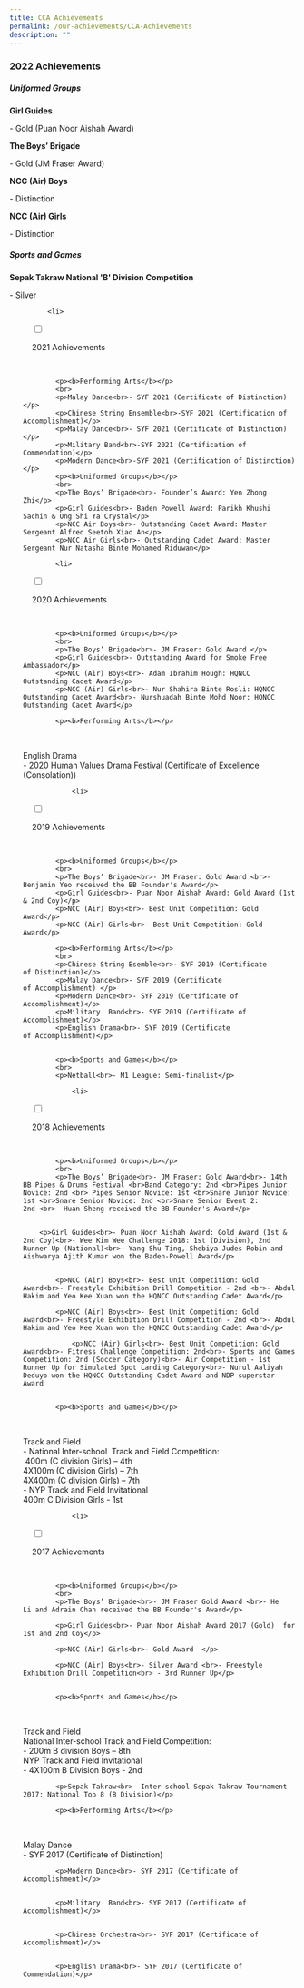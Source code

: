 ```yaml
---
title: CCA Achievements
permalink: /our-achievements/CCA-Achievements
description: ""
---
```

### 2022 Achievements

##### Uniformed Groups


  

**Girl Guides**

\- Gold (Puan Noor Aishah Award)

  

**The Boys’ Brigade**

\- Gold (JM Fraser Award)

  

**NCC (Air) Boys**

\- Distinction

**NCC (Air) Girls**

\- Distinction

  

##### Sports and Games

**Sepak Takraw National 'B' Division Competition**

\- Silver

<ul class="jekyllcodex_accordion">
	
		  <li>

    <input type="checkbox" id="accordion1">

    <label for="accordion1">2021 Achievements</label>

    <div>
			
			<p><b>Performing Arts</b></p>
			<br>
			<p>Malay Dance<br>- SYF 2021 (Certificate of Distinction)</p>
			<p>Chinese String Ensemble<br>-SYF 2021 (Certification of Accomplishment)</p>
			<p>Malay Dance<br>- SYF 2021 (Certificate of Distinction)</p>
			<p>Military Band<br>-SYF 2021 (Certification of Commendation)</p>
			<p>Modern Dance<br>-SYF 2021 (Certification of Distinction)</p>
			<p><b>Uniformed Groups</b></p>
			<br>
			<p>The Boys’ Brigade<br>- Founder’s Award: Yen Zhong Zhi</p>
			<p>Girl Guides<br>- Baden Powell Award: Parikh Khushi Sachin & Ong Shi Ya Crystal</p>
			<p>NCC Air Boys<br>- Outstanding Cadet Award: Master Sergeant Alfred Seetoh Xiao An</p>
			<p>NCC Air Girls<br>- Outstanding Cadet Award: Master Sergeant Nur Natasha Binte Mohamed Riduwan</p>
			
			<li>

    <input type="checkbox" id="accordion2">

    <label for="accordion2">2020 Achievements</label>

    <div>
			
			<p><b>Uniformed Groups</b></p>
			<br>
			<p>The Boys’ Brigade<br>- JM Fraser: Gold Award </p>
			<p>Girl Guides<br>- Outstanding Award for Smoke Free Ambassador</p>
			<p>NCC (Air) Boys<br>- Adam Ibrahim Hough: HQNCC Outstanding Cadet Award</p>
			<p>NCC (Air) Girls<br>- Nur Shahira Binte Rosli: HQNCC Outstanding Cadet Award<br>- Nurshuadah Binte Mohd Noor: HQNCC Outstanding Cadet Award</p>
			
			<p><b>Performing Arts</b></p>
<br>
			<p>English Drama<br>- 2020 Human Values Drama Festival (Certificate of Excellence (Consolation))
				
				<li>

    <input type="checkbox" id="accordion3">

    <label for="accordion3">2019 Achievements</label>

    <div>
			
			<p><b>Uniformed Groups</b></p>
			<br>
			<p>The Boys’ Brigade<br>- JM Fraser: Gold Award <br>- Benjamin Yeo received the BB Founder's Award</p>
			<p>Girl Guides<br>- Puan Noor Aishah Award: Gold Award (1st & 2nd Coy)</p>
			<p>NCC (Air) Boys<br>- Best Unit Competition: Gold Award</p>
			<p>NCC (Air) Girls<br>- Best Unit Competition: Gold Award</p>
			
			<p><b>Performing Arts</b></p>
			<br>
			<p>Chinese String Esemble<br>- SYF 2019 (Certificate of Distinction)</p>
			<p>Malay Dance<br>- SYF 2019 (Certificate of Accomplishment) </p>
			<p>Modern Dance<br>- SYF 2019 (Certificate of Accomplishment)</p>
			<p>Military  Band<br>- SYF 2019 (Certificate of Accomplishment)</p>
			<p>English Drama<br>- SYF 2019 (Certificate of Accomplishment)</p>


			<p><b>Sports and Games</b></p>
			<br>
			<p>Netball<br>- M1 League: Semi-finalist</p>
				
				<li>

    <input type="checkbox" id="accordion4">

    <label for="accordion4">2018 Achievements</label>

    <div>
				
			<p><b>Uniformed Groups</b></p>
			<br>
			<p>The Boys’ Brigade<br>- JM Fraser: Gold Award<br>- 14th BB Pipes & Drums Festival <br>Band Category: 2nd <br>Pipes Junior Novice: 2nd <br> Pipes Senior Novice: 1st <br>Snare Junior Novice: 1st <br>Snare Senior Novice: 2nd <br>Snare Senior Event 2: 2nd <br>- Huan Sheng received the BB Founder's Award</p>

  
		<p>Girl Guides<br>- Puan Noor Aishah Award: Gold Award (1st & 2nd Coy)<br>- Wee Kim Wee Challenge 2018: 1st (Division), 2nd Runner Up (National)<br>- Yang Shu Ting, Shebiya Judes Robin and Aishwarya Ajith Kumar won the Baden-Powell Award</p>

  
			<p>NCC (Air) Boys<br>- Best Unit Competition: Gold Award<br>- Freestyle Exhibition Drill Competition - 2nd <br>- Abdul Hakim and Yeo Kee Xuan won the HQNCC Outstanding Cadet Award</p>

			<p>NCC (Air) Boys<br>- Best Unit Competition: Gold Award<br>- Freestyle Exhibition Drill Competition - 2nd <br>- Abdul Hakim and Yeo Kee Xuan won the HQNCC Outstanding Cadet Award</p>

				<p>NCC (Air) Girls<br>- Best Unit Competition: Gold Award<br>- Fitness Challenge Competition: 2nd<br>- Sports and Games Competition: 2nd (Soccer Category)<br>- Air Competition - 1st Runner Up for Simulated Spot Landing Category<br>- Nurul Aaliyah Deduyo won the HQNCC Outstanding Cadet Award and NDP superstar Award

					
			<p><b>Sports and Games</b></p>
<br>
			<p>Track and Field<br>- National Inter-school  Track and Field Competition: <br> 400m (C division Girls) – 4th  <br>4X100m (C division Girls) – 7th <br>4X400m (C division Girls) – 7th  <br>- NYP Track and Field Invitational <br>400m C Division Girls - 1st
				
				<li>

    <input type="checkbox" id="accordion5">

    <label for="accordion5">2017 Achievements</label>

    <div>
			
			<p><b>Uniformed Groups</b></p>  
			<br>
			<p>The Boys’ Brigade<br>- JM Fraser Gold Award <br>- He Li and Adrain Chan received the BB Founder's Award</p>

			<p>Girl Guides<br>- Puan Noor Aishah Award 2017 (Gold)  for 1st and 2nd Coy</p>

			<p>NCC (Air) Girls<br>- Gold Award  </p>

			<p>NCC (Air) Boys<br>- Silver Award <br>- Freestyle Exhibition Drill Competition<br> - 3rd Runner Up</p>

  
			<p><b>Sports and Games</b></p> 
<br>
			<p>Track and Field<br>National Inter-school Track and Field Competition:<br>- 200m B division Boys – 8th 
				<br>NYP Track and Field Invitational<br>- 4X100m B Division Boys - 2nd </p>

  
			<p>Sepak Takraw<br>- Inter-school Sepak Takraw Tournament 2017: National Top 8 (B Division)</p>

			<p><b>Performing Arts</b></p> 
<br>
			<p>Malay Dance<br>- SYF 2017 (Certificate of Distinction) </p>

			<p>Modern Dance<br>- SYF 2017 (Certificate of Accomplishment)</p>


			<p>Military  Band<br>- SYF 2017 (Certificate of Accomplishment)</p>


			<p>Chinese Orchestra<br>- SYF 2017 (Certificate of Accomplishment)</p>


			<p>English Drama<br>- SYF 2017 (Certificate of Commendation)</p>